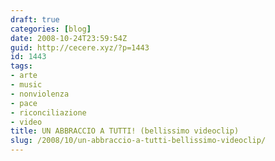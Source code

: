 ```yaml
---
draft: true
categories: [blog]
date: 2008-10-24T23:59:54Z
guid: http://cecere.xyz/?p=1443
id: 1443
tags:
- arte
- music
- nonviolenza
- pace
- riconciliazione
- video
title: UN ABBRACCIO A TUTTI! (bellissimo videoclip)
slug: /2008/10/un-abbraccio-a-tutti-bellissimo-videoclip/
---
```


